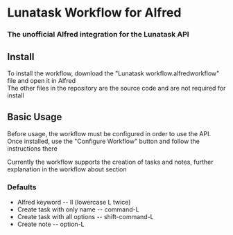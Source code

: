 # Lunatask Workflow for Alfred
### The unofficial Alfred integration for the Lunatask API

## Install
To install the workflow, download the "Lunatask workflow.alfredworkflow" file and open it in Alfred  
The other files in the repository are the source code and are not required for install

## Basic Usage
Before usage, the workflow must be configured in order to use the API. Once installed, use the "Configure Workflow" button and follow the instructions there

Currently the workflow supports the creation of tasks and notes, further explanation in the workflow about section

### Defaults
- Alfred keyword -- ll (lowercase L twice)
- Create task with only name -- command-L
- Create task with all options -- shift-command-L
- Create note -- option-L

